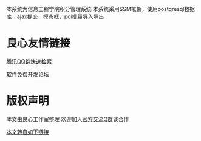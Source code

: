 本系统为信息工程学院积分管理系统
本系统采用SSM框架，使用postgresql数据库，ajax提交，模态框，poi批量导入导出



 # 良心友情链接

[腾讯QQ群快速检索](http://u.720life.cn/s/8cf73f7c)

[软件免费开发论坛](http://u.720life.cn/s/bbb01dc0)

# 版权声明 

本文由良心工作室整理 欢迎加入[官方交流Q群](https://u.720life.cn/s/f2316816)谈合作

[本文转自如下链接](http://u.720life.cn/g/2e71d0f0a5c601172267ba20d3a43c6ee3b6895d3dbf431e45e0a734f43f6c92717a48abff69cd2651ee77c61263236e6c0f9e8ba567c3c8c5ef187739d3e9d0)